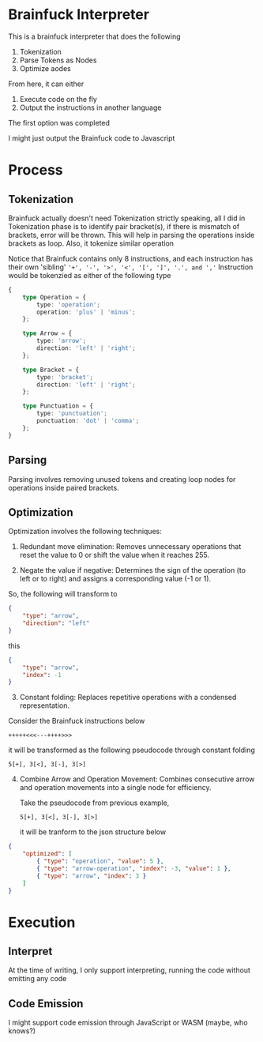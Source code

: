 # Brainfuck Interpreter

This is a brainfuck interpreter that does the following

1. Tokenization
2. Parse Tokens as Nodes
3. Optimize aodes

From here, it can either

1. Execute code on the fly
2. Output the instructions in another language

The first option was completed

I might just output the Brainfuck code to Javascript

# Process

## Tokenization

Brainfuck actually doesn't need Tokenization strictly speaking, all I did in Tokenization phase is to identify pair bracket(s), if there is mismatch of brackets, error will be thrown. This will help in parsing the operations inside brackets as loop. Also, it tokenize similar operation

Notice that Brainfuck contains only 8 instructions, and each instruction has their own 'sibling'
`'+', '-', '>', '<', '[', ']', '.', and ','`
Instruction would be tokenzied as either of the following type

```ts
{
    type Operation = {
        type: 'operation';
        operation: 'plus' | 'minus';
    };

    type Arrow = {
        type: 'arrow';
        direction: 'left' | 'right';
    };

    type Bracket = {
        type: 'bracket';
        direction: 'left' | 'right';
    };

    type Punctuation = {
        type: 'punctuation';
        punctuation: 'dot' | 'comma';
    };
}
```

## Parsing

Parsing involves removing unused tokens and creating loop nodes for operations inside paired brackets.

## Optimization

Optimization involves the following techniques:

1. Redundant move elimination:
   Removes unnecessary operations that reset the value to 0 or shift the value when it reaches 255.

2. Negate the value if negative:
   Determines the sign of the operation (to left or to right) and assigns a corresponding value (-1 or 1).

So, the following will transform to

```json
{
    "type": "arrow",
    "direction": "left"
}
```

this

```json
{
    "type": "arrow",
    "index": -1
}
```

3. Constant folding:
   Replaces repetitive operations with a condensed representation.

Consider the Brainfuck instructions below

`+++++<<<---++++>>>`

it will be transformed as the following pseudocode through constant folding

`5[+], 3[<], 3[-], 3[>]`

4. Combine Arrow and Operation Movement:
   Combines consecutive arrow and operation movements into a single node for efficiency.

    Take the pseudocode from previous example,

    `5[+], 3[<], 3[-], 3[>]`

    it will be tranform to the json structure below

```json
{
    "optimized": [
        { "type": "operation", "value": 5 },
        { "type": "arrow-operation", "index": -3, "value": 1 },
        { "type": "arrow", "index": 3 }
    ]
}
```

# Execution

## Interpret

At the time of writing, I only support interpreting, running the code without emitting any code

## Code Emission

I might support code emission through JavaScript or WASM (maybe, who knows?)
